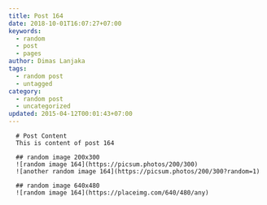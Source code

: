 ```yaml
---
title: Post 164
date: 2018-10-01T16:07:27+07:00
keywords:
  - random
  - post
  - pages
author: Dimas Lanjaka
tags:
  - random post
  - untagged
category:
  - random post
  - uncategorized
updated: 2015-04-12T00:01:43+07:00
---
```


      # Post Content
      This is content of post 164

      ## random image 200x300
      ![random image 164](https://picsum.photos/200/300)
      ![another random image 164](https://picsum.photos/200/300?random=1)

      ## random image 640x480
      ![random image 164](https://placeimg.com/640/480/any)
      